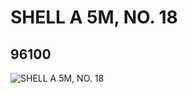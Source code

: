 # SHELL A 5M, NO. 18
## 96100
![SHELL A 5M, NO. 18](https://lc-www-live-s.legocdn.com/media/bricks/5/2/4632661.jpg)